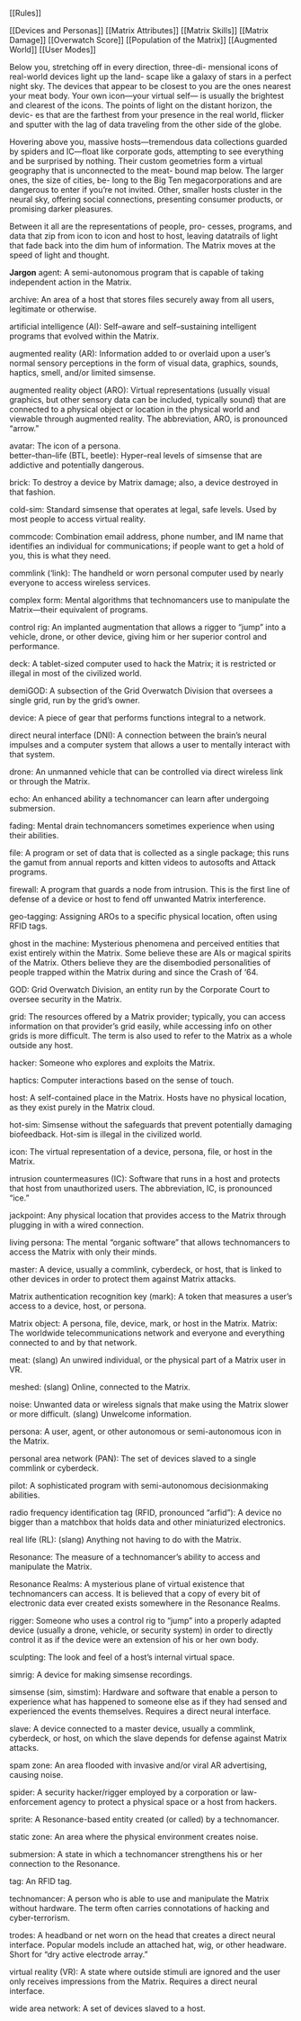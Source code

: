[[Rules]]

[[Devices and Personas]]
[[Matrix Attributes]]
[[Matrix Skills]]
[[Matrix Damage]]
[[Overwatch Score]]
[[Population of the Matrix]]
[[Augmented World]]
[[User Modes]]

 Below you, stretching off in every direction, three-di- mensional icons of real-world devices light up the land- scape like a galaxy of stars in a perfect night sky. The devices that appear to be closest to you are the ones nearest your meat body. Your own icon—your virtual self— is usually the brightest and clearest of the icons. The points of light on the distant horizon, the devic- es that are the farthest from your presence in the real world, flicker and sputter with the lag of data traveling from the other side of the globe.

Hovering above you, massive hosts—tremendous data collections guarded by spiders and IC—float like corporate gods, attempting to see everything and be surprised by nothing. Their custom geometries form a virtual geography that is unconnected to the meat- bound map below. The larger ones, the size of cities, be- long to the Big Ten megacorporations and are dangerous to enter if you’re not invited. Other, smaller hosts cluster in the neural sky, offering social connections, presenting consumer products, or promising darker pleasures.

Between it all are the representations of people, pro- cesses, programs, and data that zip from icon to icon and host to host, leaving datatrails of light that fade back into the dim hum of information. The Matrix moves at the speed of light and thought.

**Jargon**
 agent: A semi-autonomous program that is capable of taking independent action in the Matrix.

archive: An area of a host that stores files securely away from all users, legitimate or otherwise.

artificial intelligence (AI): Self–aware and self–sustaining intelligent programs that evolved within the Matrix.

augmented reality (AR): Information added to or overlaid upon a user’s normal sensory perceptions in the form of visual data, graphics, sounds, haptics, smell, and/or limited simsense.

augmented reality object (ARO): Virtual representations (usually visual graphics, but other sensory data can be included, typically sound) that are connected to a physical object or location in the physical world and viewable through augmented reality. The abbreviation, ARO, is pronounced “arrow.”

avatar: The icon of a persona.  
better–than–life (BTL, beetle): Hyper–real levels of simsense that are addictive and potentially dangerous.

brick: To destroy a device by Matrix damage; also, a device destroyed in that fashion.

cold-sim: Standard simsense that operates at legal, safe levels. Used by most people to access virtual reality.

commcode: Combination email address, phone number, and IM name that identifies an individual for communications; if people want to get a hold of you, this is what they need.

commlink (‘link): The handheld or worn personal computer used by nearly everyone to access wireless services.

complex form: Mental algorithms that technomancers use to manipulate the Matrix—their equivalent of programs.

control rig: An implanted augmentation that allows a rigger to “jump” into a vehicle, drone, or other device, giving him or her superior control and performance.

deck: A tablet-sized computer used to hack the Matrix; it is restricted or illegal in most of the civilized world.

demiGOD: A subsection of the Grid Overwatch Division that oversees a single grid, run by the grid’s owner.

device: A piece of gear that performs functions integral to a network.

direct neural interface (DNI): A connection between the brain’s neural impulses and a computer system that allows a user to mentally interact with that system.

drone: An unmanned vehicle that can be controlled via direct wireless link or through the Matrix.

echo: An enhanced ability a technomancer can learn after undergoing submersion.

fading: Mental drain technomancers sometimes experience when using their abilities.

file: A program or set of data that is collected as a single package; this runs the gamut from annual reports and kitten videos to autosofts and Attack programs.

firewall: A program that guards a node from intrusion. This is the first line of defense of a device or host to fend off unwanted Matrix interference.

geo-tagging: Assigning AROs to a specific physical location, often using RFID tags.

ghost in the machine: Mysterious phenomena and perceived entities that exist entirely within the Matrix. Some believe these are AIs or magical spirits of the Matrix. Others believe they are the disembodied personalities of people trapped within the Matrix during and since the Crash of ‘64.

GOD: Grid Overwatch Division, an entity run by the Corporate Court to oversee security in the Matrix.

grid: The resources offered by a Matrix provider; typically, you can access information on that provider’s grid easily, while accessing info on other grids is more difficult. The term is also used to refer to the Matrix as a whole outside any host.

hacker: Someone who explores and exploits the Matrix.

haptics: Computer interactions based on the sense of touch.

host: A self-contained place in the Matrix. Hosts have no physical location, as they exist purely in the Matrix cloud.

hot-sim: Simsense without the safeguards that prevent potentially damaging biofeedback. Hot-sim is illegal in the civilized world.

icon: The virtual representation of a device, persona, file, or host in the Matrix.

intrusion countermeasures (IC): Software that runs in a host and protects that host from unauthorized users. The abbreviation, IC, is pronounced “ice.”

jackpoint: Any physical location that provides access to the Matrix through plugging in with a wired connection.

living persona: The mental “organic software” that allows technomancers to access the Matrix with only their minds.

master: A device, usually a commlink, cyberdeck, or host, that is linked to other devices in order to protect them against Matrix attacks.

Matrix authentication recognition key (mark): A token that measures a user’s access to a device, host, or persona.

Matrix object: A persona, file, device, mark, or host in the Matrix. Matrix: The worldwide telecommunications network and everyone and everything connected to and by that network.

meat: (slang) An unwired individual, or the physical part of a Matrix user in VR.

meshed: (slang) Online, connected to the Matrix.

noise: Unwanted data or wireless signals that make using the Matrix slower or more difficult. (slang) Unwelcome information.

persona: A user, agent, or other autonomous or semi-autonomous icon in the Matrix.

personal area network (PAN): The set of devices slaved to a single commlink or cyberdeck.

pilot: A sophisticated program with semi-autonomous decisionmaking abilities.

radio frequency identification tag (RFID, pronounced “arfid”): A device no bigger than a matchbox that holds data and other miniaturized electronics.

real life (RL): (slang) Anything not having to do with the Matrix.

Resonance: The measure of a technomancer’s ability to access and manipulate the Matrix.

Resonance Realms: A mysterious plane of virtual existence that technomancers can access. It is believed that a copy of every bit of electronic data ever created exists somewhere in the Resonance Realms.

rigger: Someone who uses a control rig to “jump” into a properly adapted device (usually a drone, vehicle, or security system) in order to directly control it as if the device were an extension of his or her own body.

sculpting: The look and feel of a host’s internal virtual space.

simrig: A device for making simsense recordings.

simsense (sim, simstim): Hardware and software that enable a person to experience what has happened to someone else as if they had sensed and experienced the events themselves. Requires a direct neural interface.

slave: A device connected to a master device, usually a commlink, cyberdeck, or host, on which the slave depends for defense against Matrix attacks.

spam zone: An area flooded with invasive and/or viral AR advertising, causing noise.

spider: A security hacker/rigger employed by a corporation or law-enforcement agency to protect a physical space or a host from hackers.

sprite: A Resonance-based entity created (or called) by a technomancer.

static zone: An area where the physical environment creates noise.

submersion: A state in which a technomancer strengthens his or her connection to the Resonance.

tag: An RFID tag.

technomancer: A person who is able to use and manipulate the Matrix without hardware. The term often carries connotations of hacking and cyber-terrorism.

trodes: A headband or net worn on the head that creates a direct neural interface. Popular models include an attached hat, wig, or other headware. Short for “dry active electrode array.”

virtual reality (VR): A state where outside stimuli are ignored and the user only receives impressions from the Matrix. Requires a direct neural interface.

wide area network: A set of devices slaved to a host.